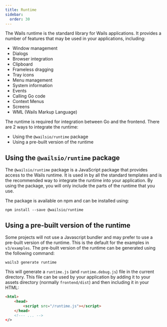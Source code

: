 ```yaml
---
title: Runtime
sidebar:
  order: 30
---
```


The Wails runtime is the standard library for Wails applications. It provides a
number of features that may be used in your applications, including:

- Window management
- Dialogs
- Browser integration
- Clipboard
- Frameless dragging
- Tray icons
- Menu management
- System information
- Events
- Calling Go code
- Context Menus
- Screens
- WML (Wails Markup Language)

The runtime is required for integration between Go and the frontend. There are 2
ways to integrate the runtime:

- Using the `@wailsio/runtime` package
- Using a pre-built version of the runtime

## Using the `@wailsio/runtime` package

The `@wailsio/runtime` package is a JavaScript package that provides access to
the Wails runtime. It is used in by all the standard templates and is the
recommended way to integrate the runtime into your application. By using the
package, you will only include the parts of the runtime that you use.

The package is available on npm and can be installed using:

```shell
npm install --save @wailsio/runtime
```

## Using a pre-built version of the runtime

Some projects will not use a Javascript bundler and may prefer to use a
pre-built version of the runtime. This is the default for the examples in
`v3/examples`. The pre-built version of the runtime can be generated using the
following command:

```shell
wails3 generate runtime
```

This will generate a `runtime.js` (and `runtime.debug.js`) file in the current
directory. This file can be used by your application by adding it to your assets
directory (normally `frontend/dist`) and then including it in your HTML:

```html
<html>
    <head>
        <script src="/runtime.js"></script>
    </head>
    <!--- ... -->
</>
```
